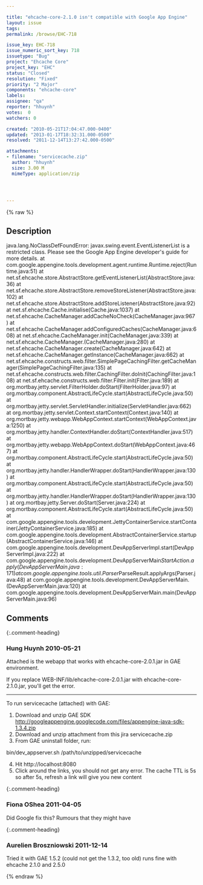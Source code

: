 ```yaml
---

title: "ehcache-core-2.1.0 isn't compatible with Google App Engine"
layout: issue
tags: 
permalink: /browse/EHC-718

issue_key: EHC-718
issue_numeric_sort_key: 718
issuetype: "Bug"
project: "Ehcache Core"
project_key: "EHC"
status: "Closed"
resolution: "Fixed"
priority: "2 Major"
components: "ehcache-core"
labels: 
assignee: "qa"
reporter: "hhuynh"
votes:  0
watchers: 0

created: "2010-05-21T17:04:47.000-0400"
updated: "2013-01-17T18:32:31.000-0500"
resolved: "2011-12-14T13:27:42.000-0500"

attachments:
- filename: "servicecache.zip"
  author: "hhuynh"
  size: 3.00 M
  mimeType: application/zip




---
```


{% raw %}

## Description

<div markdown="1" class="description">

java.lang.NoClassDefFoundError: javax.swing.event.EventListenerList is a restricted class. Please see the Google  App Engine developer's guide for more details.
        at com.google.appengine.tools.development.agent.runtime.Runtime.reject(Runtime.java:51)
        at net.sf.ehcache.store.AbstractStore.getEventListenerList(AbstractStore.java:36)
        at net.sf.ehcache.store.AbstractStore.removeStoreListener(AbstractStore.java:102)
        at net.sf.ehcache.store.AbstractStore.addStoreListener(AbstractStore.java:92)
        at net.sf.ehcache.Cache.initialise(Cache.java:1037)
        at net.sf.ehcache.CacheManager.addCacheNoCheck(CacheManager.java:967)
        at net.sf.ehcache.CacheManager.addConfiguredCaches(CacheManager.java:608)
        at net.sf.ehcache.CacheManager.init(CacheManager.java:339)
        at net.sf.ehcache.CacheManager.<init>(CacheManager.java:280)
        at net.sf.ehcache.CacheManager.create(CacheManager.java:642)
        at net.sf.ehcache.CacheManager.getInstance(CacheManager.java:662)
        at net.sf.ehcache.constructs.web.filter.SimplePageCachingFilter.getCacheManager(SimplePageCachingFilter.java:135)
        at net.sf.ehcache.constructs.web.filter.CachingFilter.doInit(CachingFilter.java:108)
        at net.sf.ehcache.constructs.web.filter.Filter.init(Filter.java:189)
        at org.mortbay.jetty.servlet.FilterHolder.doStart(FilterHolder.java:97)
        at org.mortbay.component.AbstractLifeCycle.start(AbstractLifeCycle.java:50)
        at org.mortbay.jetty.servlet.ServletHandler.initialize(ServletHandler.java:662)
        at org.mortbay.jetty.servlet.Context.startContext(Context.java:140)
        at org.mortbay.jetty.webapp.WebAppContext.startContext(WebAppContext.java:1250)
        at org.mortbay.jetty.handler.ContextHandler.doStart(ContextHandler.java:517)
        at org.mortbay.jetty.webapp.WebAppContext.doStart(WebAppContext.java:467)
        at org.mortbay.component.AbstractLifeCycle.start(AbstractLifeCycle.java:50)
        at org.mortbay.jetty.handler.HandlerWrapper.doStart(HandlerWrapper.java:130)
        at org.mortbay.component.AbstractLifeCycle.start(AbstractLifeCycle.java:50)
        at org.mortbay.jetty.handler.HandlerWrapper.doStart(HandlerWrapper.java:130)
        at org.mortbay.jetty.Server.doStart(Server.java:224)
        at org.mortbay.component.AbstractLifeCycle.start(AbstractLifeCycle.java:50)
        at com.google.appengine.tools.development.JettyContainerService.startContainer(JettyContainerService.java:185)
        at com.google.appengine.tools.development.AbstractContainerService.startup(AbstractContainerService.java:146)
        at com.google.appengine.tools.development.DevAppServerImpl.start(DevAppServerImpl.java:222)
        at com.google.appengine.tools.development.DevAppServerMain$StartAction.apply(DevAppServerMain.java:171)
        at com.google.appengine.tools.util.Parser$ParseResult.applyArgs(Parser.java:48)
        at com.google.appengine.tools.development.DevAppServerMain.<init>(DevAppServerMain.java:120)
        at com.google.appengine.tools.development.DevAppServerMain.main(DevAppServerMain.java:96)

</div>

## Comments


{:.comment-heading}
### **Hung Huynh** <span class="date">2010-05-21</span>

<div markdown="1" class="comment">

Attached is the webapp that works with ehcache-core-2.0.1.jar in GAE environment.

If you replace WEB-INF/lib/ehcache-core-2.0.1.jar with ehcache-core-2.1.0.jar, you'll get the error.

-----------
To run servicecache (attached) with GAE:

1. Download and unzip GAE SDK http://googleappengine.googlecode.com/files/appengine-java-sdk-1.3.4.zip
2. Download and unzip attachment from this jira servicecache.zip
3. From GAE uninstall folder, run:

bin/dev\_appserver.sh /path/to/unzipped/servicecache

4. Hit http://localhost:8080
5. Click around the links, you should not get any error. The cache TTL is 5s so after 5s, refresh a link will give you new content

</div>


{:.comment-heading}
### **Fiona OShea** <span class="date">2011-04-05</span>

<div markdown="1" class="comment">

Did Google fix this? Rumours that they might have

</div>


{:.comment-heading}
### **Aurelien Broszniowski** <span class="date">2011-12-14</span>

<div markdown="1" class="comment">

Tried it with GAE 1.5.2 (could not get the 1.3.2, too old)
runs fine with ehcache 2.1.0 and 2.5.0

</div>



{% endraw %}
